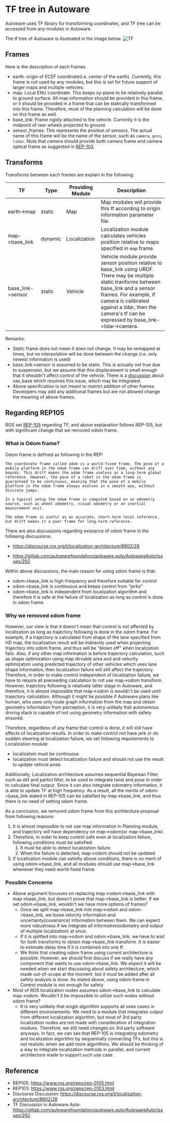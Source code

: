 # TF tree in Autoware
Autoware uses TF library for transforming coordinates, and TF tree can be accessed from any modules in Autoware.

The tf tree of Autoware is illustrated in the image below.
![TF](/img/TF.svg)

## Frames
Here is the description of each frames
* earth: origin of ECEF coordinate(i.e. center of the earth). Currently, this frame is not used by any modules, but this is set for future support of larger maps and multiple vehicles.
* map: Local ENU coordinate. This keeps xy-plane to be relatively parallel to ground surface. All map information should be provided in this frame, or it should be provided in a frame that can be statically transformed into this frame. Therefore, most of the planning calculation will be done on this frame as well.
* base_link: Frame rigidly attached to the vehicle. Currently it is the midpoint of rear wheels projected to ground.
* sensor_frames: This represents the position of sensors. The actual name of this frame will be the name of the sensor, such as `camera`, `gnss`, `lidar`. Note that camera should provide both camera frame and camera optical frame as suggested in [REP-103](https://www.ros.org/reps/rep-0103.html).

## Transforms
Transforms between each frames are explain in the following:

|TF|Type|Providing Module|Description|
|-|-|-|-|
|earth->map|static|Map|Map modules will provide this tf according to origin information parameter file.|
|map->base_link|dynamic|Localization|Localization module calculates vehicles position relative to maps specified in `map` frame.|
|base_link->sensor|static|Vehicle|Vehicle module provide sensor position relative to base_link using URDF. There may be multiple static tranforms between base_link and a sensor frames. For example, if camera is calibrated against a lidar, then the camera's tf can be expressed by base_link->lidar->camera.|

Remarks:
* Static frame does not mean it does not change. It may be remapped at times, but no interpolation will be done between the change.(i.e. only newest information is used)
* base_link->sensor is assumed to be static. This is actually not true due to suspension, but we assume that this displacement is small enough that it shouldn't affect control of the vehicle. There is a [discussion](https://gitlab.com/autowarefoundation/autoware.auto/AutowareAuto/-/issues/292) about nav_base which resolves this issue, which may be integrated.
* Above specification is not meant to restrict addition of other frames. Developers may add any additional frames but are not allowed change the meaning of above frames.

## Regarding REP105
ROS set [REP-105](https://www.ros.org/reps/rep-0105.html
) regarding TF, and above explanation follows REP-105, but with significant change that we removed odom frame.

### What is Odom frame?
Odom frame is defined as following in the REP: 
```
The coordinate frame called odom is a world-fixed frame. The pose of a mobile platform in the odom frame can drift over time, without any bounds. This drift makes the odom frame useless as a long-term global reference. However, the pose of a robot in the odom frame is guaranteed to be continuous, meaning that the pose of a mobile platform in the odom frame always evolves in a smooth way, without discrete jumps.

In a typical setup the odom frame is computed based on an odometry source, such as wheel odometry, visual odometry or an inertial measurement unit.

The odom frame is useful as an accurate, short-term local reference, but drift makes it a poor frame for long-term reference.
```
There are also discussions regarding existance of odom frame in the following discussions:
* https://discourse.ros.org/t/localization-architecture/8602/28
+ https://gitlab.com/autowarefoundation/autoware.auto/AutowareAuto/issues/292

Within above discussions, the main reason for using odom frame is that:
* odom->base_link is high-frequency and therefore suitable for control
* odom->base_link is continuous and keeps control from "jerks"
* odom->base_link is independent from localization algorithm and therefore it is safe at the failure of localization as long as control is done in odom frame.

### Why we removed odom frame
However, our view is that it doesn't mean that control is not affected by localization as long as trajectory following is done in the odom frame. For example, if a trajectory is calculated from shape of the lane specified from HD map, the localization result will be indirectly used when projecting trajectory into odom frame, and thus will be "blown off" when localization fails. Also, if any other map information is before trajectory calculation, such as shape optimization using map dirvable area and and velocity optimization using predicted trajectory of other vehicles which uses lane shape information, then localization failure will still affect the trajectory. Therefore, in order to make control independent of localization failure, we have to require all preceeding calculation to not use map->odom transform. However, trajectory following is relatively latter stage in Autoware, and therefore, it is almost impossible that map->odom is wouldn't be used until trajectory calculation. Although it might be possible if Autoware plans like human, who uses only route graph information from the map and obtain geometry information from perception, it is very unlikely that autonomous driving stack is capable of not using geometry information with safety ensured. 

Therefore, regardless of any frame that control is done, it will still have effects of localization results. In order to make control not have jerk or do sudden steering at localization failure, we set following requirements to Localization module:
* localizatoin must be continuous
* localization must detect localization failure and should not use the result to update vehicle pose.

Additionally, Localization architecture assumes sequential Bayesian Filter, such as ekf and particl filter, to be used to integrate twist and pose in order to calculate final output. Since it can also integrate odometry information, it is able to update TF at high frequency. 
As a result, all the merits of odom->base_link stated in REP-105 can be satisfied by map->base_link, and thus there is no need of setting odom frame. 

As a conclusion, we removed odom frame from this architecture proposal from following reasons:
1. It is almost impossible to not use map information in Planning module, and trajectory will have dependency on map->odom(or map->base_link)
2. Therefore, in order to keep control safe even at localization failure, following conditions must be satisfied:
   1. It must be able to detect localization failure
   2. When the failure is detected, map->odom should not be updated
3. If localization module can satisfiy above conditions, there is no merit of using odom->base_link, and all modules should use map->base_link whenever they need world-fixed frame.

### Possible Concerns
* Above argument focusses on replacing map->odom->base_link with map->base_link, but doesn't prove that map->base_link is better. If we set odom->base_link, wouldn't we have more options of frames?
  * Once we split map->base_link into map->odom and odom->base_link, we loose velocity information and uncertainty(covariance) information between them. We can expect more robustness if we integrate all information(odometry and output of multiple localization) at once.
  * If it is splitted into map->odom and odom->base_link, we have to wait for both transforms to obtain map->base_link transform. It is easier to estimate delay time if it is combined into one tf.
  * We think that creating odom frame using current architecture is possible. However, we should first discuss if we really have any component that wants to use odom->base_link. We expect it will be needed when we start discussing about safety architecture, which made out-of-scope at the moment, but it must be added after all safety analysis is done. As stated above, using odom frame in Control module is not enough for safety
* Most of ROS localization nodes assumes odom->base_link to calculate map->odom. Wouldn't it be impossible to utilize such nodes without odom frame?
  * It is very unlikely that single algorithm supports all uses cases in different environements. We need to a module that integrates output from different localization algorithm, but most of 3rd party localization nodes are not made with consideration of integration modues. Therefore, we still need changes on 3rd party software anyways. In fact, we can see that REP-105 is integrating odometry and localization algorithm by sequentially connecting TFs, but this is not realistic when we add more algorithms. We should be thinking of a way to integrate localization methods in parallel, and current architecture made to support such use case.

## Reference
* REP105: https://www.ros.org/reps/rep-0105.html
* REP103: https://www.ros.org/reps/rep-0103.html
* Discourse Discussion: https://discourse.ros.org/t/localization-architecture/8602/28
* TF Discussion in Autoware.Auto: https://gitlab.com/autowarefoundation/autoware.auto/AutowareAuto/issues/292